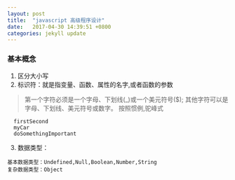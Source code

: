 ```yaml
---
layout: post
title:  "javascript 高级程序设计"
date:   2017-04-30 14:39:51 +0800
categories: jekyll update
---
```


### 基本概念

1. 区分大小写
2. 标识符：就是指变量、函数、属性的名字,或者函数的参数

> 第一个字符必须是一个字母、下划线(_)或一个美元符号($);
  其他字符可以是字母、下划线、美元符号或数字。
  按照惯例,驼峰式

```
  firstSecond
  myCar
  doSomethingImportant
```

3. 数据类型：
   
```
基本数据类型：Undefined,Null,Boolean,Number,String
复杂数据类型：Object
```